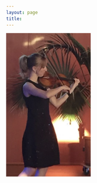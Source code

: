 ```yaml
---
layout: page
title:
---
```


<div style="clear: both;">

  <div style="display: block; margin-left: auto; margin-right: auto;">
    <img src="/assets/img/portrait-1.png" width="230">
  </div>

</div>
